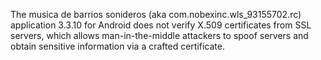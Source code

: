 The musica de barrios sonideros (aka com.nobexinc.wls_93155702.rc) application 3.3.10 for Android does not verify X.509 certificates from SSL servers, which allows man-in-the-middle attackers to spoof servers and obtain sensitive information via a crafted certificate.